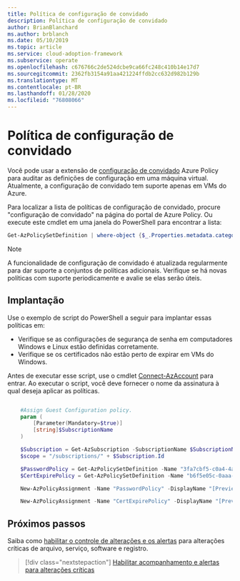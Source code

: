 ```yaml
---
title: Política de configuração de convidado
description: Política de configuração de convidado
author: BrianBlanchard
ms.author: brblanch
ms.date: 05/10/2019
ms.topic: article
ms.service: cloud-adoption-framework
ms.subservice: operate
ms.openlocfilehash: c676766c2de524dcbe9ca66fc248c410b14e17d7
ms.sourcegitcommit: 2362fb3154a91aa421224ffdb2cc632d982b129b
ms.translationtype: MT
ms.contentlocale: pt-BR
ms.lasthandoff: 01/28/2020
ms.locfileid: "76808066"
---
```

# <a name="guest-configuration-policy"></a>Política de configuração de convidado

Você pode usar a extensão de [configuração de convidado](https://docs.microsoft.com/azure/governance/policy/concepts/guest-configuration) Azure Policy para auditar as definições de configuração em uma máquina virtual. Atualmente, a configuração de convidado tem suporte apenas em VMs do Azure.

Para localizar a lista de políticas de configuração de convidado, procure "configuração de convidado" na página do portal de Azure Policy. Ou execute este cmdlet em uma janela do PowerShell para encontrar a lista:

```powershell
Get-AzPolicySetDefinition | where-object {$_.Properties.metadata.category -eq "Guest Configuration"}
```

> [!NOTE]
> A funcionalidade de configuração de convidado é atualizada regularmente para dar suporte a conjuntos de políticas adicionais. Verifique se há novas políticas com suporte periodicamente e avalie se elas serão úteis.

<!-- TODO: Update these links when available. 

By default, we recommend that you enable the following policies:

- [Preview]: Audit to verify that password-security settings are correct on Linux and Windows machines.
- Audit to verify that certificates are not nearing expiration on Windows VMs.

-->

## <a name="deployment"></a>Implantação

Use o exemplo de script do PowerShell a seguir para implantar essas políticas em:

- Verifique se as configurações de segurança de senha em computadores Windows e Linux estão definidas corretamente.
- Verifique se os certificados não estão perto de expirar em VMs do Windows.

 Antes de executar esse script, use o cmdlet [Connect-AzAccount](https://docs.microsoft.com/powershell/module/az.accounts/connect-azaccount?view=azps-2.1.0) para entrar. Ao executar o script, você deve fornecer o nome da assinatura à qual deseja aplicar as políticas.

```powershell

    #Assign Guest Configuration policy.
    param (
        [Parameter(Mandatory=$true)]
        [string]$SubscriptionName
    )

    $Subscription = Get-AzSubscription -SubscriptionName $SubscriptionName
    $scope = "/subscriptions/" + $Subscription.Id

    $PasswordPolicy = Get-AzPolicySetDefinition -Name "3fa7cbf5-c0a4-4a59-85a5-cca4d996d5a6"
    $CertExpirePolicy = Get-AzPolicySetDefinition -Name "b6f5e05c-0aaa-4337-8dd4-357c399d12ae"

    New-AzPolicyAssignment -Name "PasswordPolicy" -DisplayName "[Preview]: Audit that password security settings are set correctly inside Linux and Windows machines" -Scope $scope -PolicySetDefinition $PasswordPolicy -AssignIdentity -Location eastus

    New-AzPolicyAssignment -Name "CertExpirePolicy" -DisplayName "[Preview]: Audit that certificates are not expiring on Windows VMs" -Scope $scope -PolicySetDefinition $CertExpirePolicy -AssignIdentity -Location eastus

```

## <a name="next-steps"></a>Próximos passos

Saiba como [habilitar o controle de alterações e os alertas](./enable-tracking-alerting.md) para alterações críticas de arquivo, serviço, software e registro.

> [!div class="nextstepaction"]
> [Habilitar acompanhamento e alertas para alterações críticas](./enable-tracking-alerting.md)
